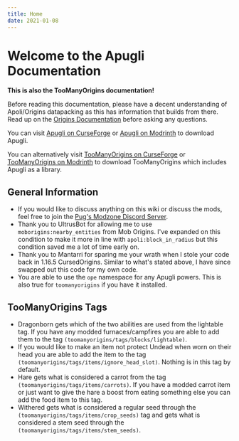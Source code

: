 ```yaml
---
title: Home
date: 2021-01-08
---
```


# Welcome to the Apugli Documentation
**This is also the TooManyOrigins documentation!**

Before reading this documentation, please have a decent understanding of Apoli/Origins datapacking as this has information that builds from there.
Read up on the [Origins Documentation](https://origins.readthedocs.io/en/latest/) before asking any questions.

You can visit [Apugli on CurseForge](https://www.curseforge.com/minecraft/mc-mods/apugli) or [Apugli on Modrinth](https://modrinth.com/mod/apugli) to download Apugli.

You can alternatively visit [TooManyOrigins on CurseForge](https://www.curseforge.com/minecraft/mc-mods/toomanyorigins) or [TooManyOrigins on Modrinth](https://modrinth.com/mod/toomanyorigins) to download TooManyOrigins which includes Apugli as a library.

## General Information
* If you would like to discuss anything on this wiki or discuss the mods, feel free to join the [Pug's Modzone Discord Server](https://discord.gg/UBfEjsANNz).
* Thank you to UltrusBot for allowing me to use `moborigins:nearby_entities` from Mob Origins. I've expanded on this condition to make it more in line with `apoli:block_in_radius` but this condition saved me a lot of time early on.
* Thank you to Mantarri for sparing me your wrath when I stole your code back in 1.16.5 CursedOrigins. Similar to what's stated above, I have since swapped out this code for my own code.
* You are able to use the `ope` namespace for any Apugli powers. This is also true for `toomanyorigins` if you have it installed.

## TooManyOrigins Tags
* Dragonborn gets which of the two abilities are used from the lightable tag. If you have any modded furnaces/campfires you are able to add them to the tag `(toomanyorigins/tags/blocks/lightable)`.
* If you would like to make an item not protect Undead when worn on their head you are able to add the item to the tag `(toomanyorigins/tags/items/ignore_head_slot)`. Nothing is in this tag by default.
* Hare gets what is considered a carrot from the tag `(toomanyorigins/tags/items/carrots)`. If you have a modded carrot item or just want to give the hare a boost from eating something else you can add the food item to this tag.
* Withered gets what is considered a regular seed through the `(toomanyorigins/tags/items/crop_seeds)` tag and gets what is considered a stem seed through the `(toomanyorigins/tags/items/stem_seeds)`.